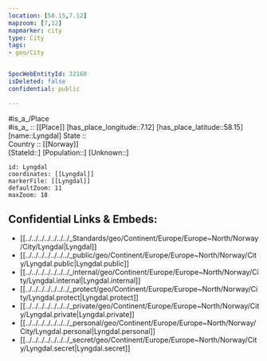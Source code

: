 ```yaml
---
location: [58.15,7.12] 
mapzoom: [7,12] 
mapmarker: city 
type: City
tags:
- geo/City


SpocWebEntityId: 32160
isDeleted: false
confidential: public

---
```

#is_a_/Place  
#is_a_ :: [[Place]] 
[has_place_longitude::7.12] 
[has_place_latitude::58.15] 
[name::Lyngdal] 
State ::  
Country :: [[Norway]]  
[StateId::] 
[Population::] 
[Unknown::] 


```leaflet
id: Lyngdal
coordinates: [[Lyngdal]] 
markerFile: [[Lyngdal]] 
defaultZoom: 11 
maxZoom: 18
```


## Confidential Links & Embeds: 
- [[../../../../../../../_Standards/geo/Continent/Europe/Europe~North/Norway/City/Lyngdal|Lyngdal]] 
- [[../../../../../../../_public/geo/Continent/Europe/Europe~North/Norway/City/Lyngdal.public|Lyngdal.public]] 
- [[../../../../../../../_internal/geo/Continent/Europe/Europe~North/Norway/City/Lyngdal.internal|Lyngdal.internal]] 
- [[../../../../../../../_protect/geo/Continent/Europe/Europe~North/Norway/City/Lyngdal.protect|Lyngdal.protect]] 
- [[../../../../../../../_private/geo/Continent/Europe/Europe~North/Norway/City/Lyngdal.private|Lyngdal.private]] 
- [[../../../../../../../_personal/geo/Continent/Europe/Europe~North/Norway/City/Lyngdal.personal|Lyngdal.personal]] 
- [[../../../../../../../_secret/geo/Continent/Europe/Europe~North/Norway/City/Lyngdal.secret|Lyngdal.secret]] 
